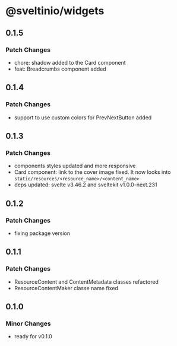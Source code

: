 # @sveltinio/widgets

## 0.1.5

### Patch Changes

- chore: shadow added to the Card component
- feat: Breadcrumbs component added

## 0.1.4

### Patch Changes

- support to use custom colors for PrevNextButton added

## 0.1.3

### Patch Changes

- components styles updated and more responsive
- Card component: link to the cover image fixed. It now looks into `static/resources/<resource_name>/<content_name>`
- deps updated: svelte v3.46.2 and sveltekit v1.0.0-next.231

## 0.1.2

### Patch Changes

- fixing package version

## 0.1.1

### Patch Changes

- ResourceContent and ContentMetadata classes refactored
- ResourceContentMaker classe name fixed

## 0.1.0

### Minor Changes

- ready for v0.1.0
